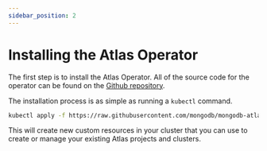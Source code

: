 ```yaml
---
sidebar_position: 2
---
```

# Installing the Atlas Operator

The first step is to install the Atlas Operator. All of the source code for the operator can be found on the [Github repository](https://github.com/mongodb/mongodb-atlas-kubernetes).

The installation process is as simple as running a `kubectl` command.

```bash
kubectl apply -f https://raw.githubusercontent.com/mongodb/mongodb-atlas-kubernetes/main/deploy/all-in-one.yaml
```

This will create new custom resources in your cluster that you can use to create or manage your existing Atlas projects and clusters.